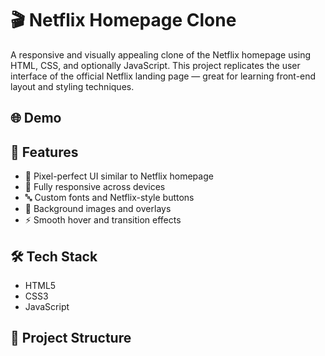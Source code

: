 # 🎬 Netflix Homepage Clone

A responsive and visually appealing clone of the Netflix homepage using HTML, CSS, and optionally JavaScript. This project replicates the user interface of the official Netflix landing page — great for learning front-end layout and styling techniques.

## 🌐 Demo


  
## 🚀 Features

- 🎨 Pixel-perfect UI similar to Netflix homepage
- 📱 Fully responsive across devices
- 🔤 Custom fonts and Netflix-style buttons
- 🌌 Background images and overlays
- ⚡ Smooth hover and transition effects

## 🛠️ Tech Stack

- HTML5
- CSS3
- JavaScript 

## 📁 Project Structure
